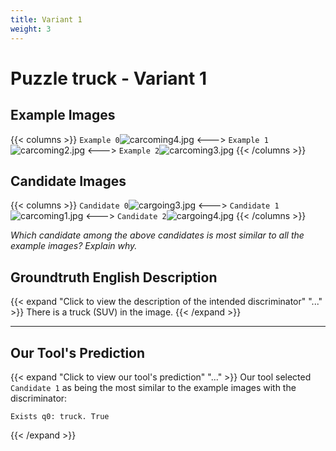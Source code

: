 ```yaml
---
title: Variant 1
weight: 3
---
```


# Puzzle truck - Variant 1

## Example Images
{{< columns >}}
`Example 0`![carcoming4.jpg](/natscene_data/images/carcoming4.jpg)
<--->
`Example 1`![carcoming2.jpg](/natscene_data/images/carcoming2.jpg)
<--->
`Example 2`![carcoming3.jpg](/natscene_data/images/carcoming3.jpg)
{{< /columns >}}

## Candidate Images
{{< columns >}}
`Candidate 0`![cargoing3.jpg](/natscene_data/images/cargoing3.jpg)
<--->
`Candidate 1`![carcoming1.jpg](/natscene_data/images/carcoming1.jpg)
<--->
`Candidate 2`![cargoing4.jpg](/natscene_data/images/cargoing4.jpg)
{{< /columns >}}

*Which candidate among the above candidates is most similar to all the example images? Explain why.*

## Groundtruth English Description

{{< expand "Click to view the description of the intended discriminator" "..." >}}
There is a truck (SUV) in the image.
{{< /expand >}}

---



## Our Tool's Prediction

{{< expand "Click to view our tool's prediction" "..." >}}
Our tool selected `Candidate 1` as being the most similar to the example images with the discriminator:
```plaintext
Exists q0: truck. True
```
{{< /expand >}}
